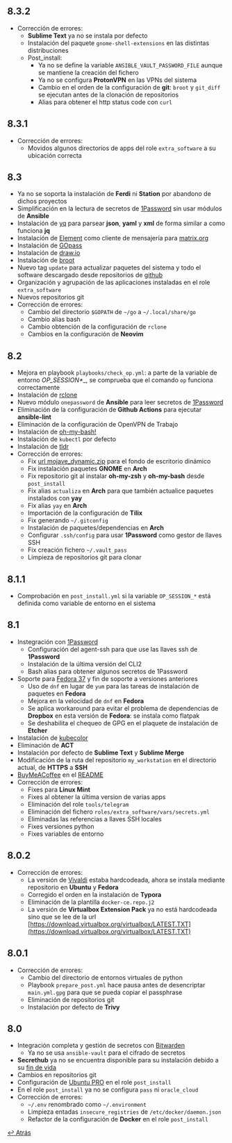 ## 8.3.2

- Corrección de errores:
  - **Sublime Text** ya no se instala por defecto
  - Instalación del paquete `gnome-shell-extensions` en las distintas distribuciones
  - Post_install:
    - Ya no se define la variable `ANSIBLE_VAULT_PASSWORD_FILE` aunque se mantiene la creación del fichero
    - Ya no se configura **ProtonVPN** en las VPNs del sistema
    - Cambio en el orden de la configuración de **git**: `broot` y `git_diff` se ejecutan antes de la clonación de repositorios
    - Alias para obtener el http status code con ``curl``

## 8.3.1

- Corrección de errores:
  - Movidos algunos directorios de apps del role `extra_software` a su ubicación correcta

## 8.3

- Ya no se soporta la instalación de **Ferdi** ni **Station** por abandono de dichos proyectos
- Simplificación en la lectura de secretos de [1Password](https://1password.eu/) sin usar módulos de **Ansible**
- Instalación de [yq](https://github.com/mikefarah/yq) para parsear __json__, __yaml__ y __xml__ de forma similar a como funciona **jq**
- Instalación de [Element](https://element.io/) como cliente de mensajería para [matrix.org](https://matrix.org)
- Instalación de [GOpass](https://github.com/gopasspw/gopass)
- Instalación de [draw.io](https://github.com/jgraph/drawio-desktop)
- Instalación de [broot](https://github.com/Canop/broot)
- Nuevo tag `update` para actualizar paquetes del sistema y todo el software descargado desde repositorios de [github](https://github.com)
- Organización y agrupación de las aplicaciones instaladas en el role `extra_software`
- Nuevos repositorios git
- Corrección de errores:
  - Cambio del directorio `$GOPATH` de `~/go` a `~/.local/share/go`
  - Cambio alias bash
  - Cambio obtención de la configuración de `rclone`
  - Cambios en la configuración de **Neovim**

## 8.2

- Mejora en playbook `playbooks/check_op.yml`: a parte de la variable de entorno __OP_SESSION_*__, se comprueba que el comando `op` funciona correctamente
- Instalación de [rclone](https://rclone.org/)
- Nuevo módulo `onepassword` de **Ansible** para leer secretos de [1Password](https://1password.eu/)
- Eliminación de la configuración de **Github Actions** para ejecutar __ansible-lint__
- Eliminación de la configuración de OpenVPN de Trabajo
- Instalación de [oh-my-bash!](https://github.com/ohmybash/oh-my-bash)
- Instalación de `kubectl` por defecto
- Instalación de [tldr](https://tldr.sh/)
- Corrección de errores:
  - Fix [url mojave_dynamic.zip](https://files.osmollo.ovh/wallpapers/mojave_dynamic.zip) para el fondo de escritorio dinámico
  - Fix instalación paquetes **GNOME** en **Arch**
  - Fix repositorio git al instalar **oh-my-zsh** y **oh-my-bash** desde `post_install`
  - Fix alias `actualiza` en **Arch** para que también actualice paquetes instalados con **yay**
  - Fix alias `yay` en **Arch**
  - Importación de la configuración de **Tilix**
  - Fix generando `~/.gitconfig`
  - Instalación de paquetes/dependencias en **Arch**
  - Configurar `.ssh/config` para usar **1Password** como gestor de llaves SSH
  - Fix creación fichero `~/.vault_pass`
  - Limpieza de repositorios git para clonar

## 8.1.1

- Comprobación en `post_install.yml` si la variable `OP_SESSION_*` está definida como variable de entorno en el sistema

## 8.1

- Instegración con [1Password](https://1password.com/sign-up/eu/)
  - Configuración del agent-ssh para que use las llaves ssh de **1Password**
  - Instalación de la última versión del CLI2
  - Bash alias para obtener algunos secretos de 1Password
- Soporte para [Fedora 37](https://getfedora.org/es/workstation/) y fin de soporte a versiones anteriores
  - Uso de `dnf` en lugar de `yum` para las tareas de instalación de paquetes en **Fedora**
  - Mejora en la velocidad de `dnf` en **Fedora**
  - Se aplica workaround para evitar el problema de dependencias de **Dropbox** en esta versión de **Fedora**: se instala como flatpak
  - Se deshabilita el chequeo de GPG en el plaquete de instalación de **Etcher**
- Instalación de [kubecolor](https://github.com/hidetatz/kubecolor)
- Eliminación de **ACT**
- Instalación por defecto de **Sublime Text** y **Sublime Merge**
- Modificación de la ruta del repositorio `my_workstation` en el directorio actual, de __HTTPS__ a __SSH__
- [BuyMeACoffee](https://www.buymeacoffee.com/osmollo) en el [README](README.md)
- Corrección de errores:
  - Fixes para **Linux Mint**
  - Fixes al obtener la última version de varias apps
  - Eliminación del role `tools/telegram`
  - Eliminación del fichero `roles/extra_software/vars/secrets.yml`
  - Eliminadas las referencias a llaves SSH locales
  - Fixes versiones python
  - Fixes variables de entorno

## 8.0.2

- Corrección de errores:
  - La versión de [Vivaldi](https://vivaldi.com/es/) estaba hardcodeada, ahora se instala mediante repositorio en **Ubuntu** y **Fedora**
  - Corregido el orden en la instalación de **Typora**
  - Eliminación de la plantilla `docker-ce.repo.j2`
  - La versión de **Virtualbox Extension Pack** ya no está hardcodeada sino que se lee de la url [https://download.virtualbox.org/virtualbox/LATEST.TXT](https://download.virtualbox.org/virtualbox/LATEST.TXT)

## 8.0.1

- Corrección de errores:
  - Cambio del directorio de entornos virtuales de python
  - Playbook `prepare_post.yml` hace pausa antes de desencriptar `main.yml.gpg` para que se pueda copiar el passphrase
  - Eliminación de repositorios git
  - Instalación por defecto de **Trivy**

## 8.0

- Integración completa y gestión de secretos con [Bitwarden](https://bitwarden.com/)
  - Ya no se usa `ansible-vault` para el cifrado de secretos
- **Secrethub** ya no se encuentra disponible para su instalación debido a su [fin de vida](https://secrethub.io/)
- Cambios en repositorios git
- Configuración de [Ubuntu PRO](https://discourse.ubuntu.com/t/ubuntu-pro-beta-tutorial/31018) en el role `post_install`
- En el role `post_install` ya no se configura `pass` ni `oracle_cloud`
- Corrección de errores:
  - `~/.env` renombrado como `~/.environment`
  - Limpieza entadas `insecure_registries` de `/etc/docker/daemon.json`
  - Refactor de la configuración de **Docker** en el role `post_install`


[:leftwards_arrow_with_hook:  Atrás](../CHANGELOG.md)
